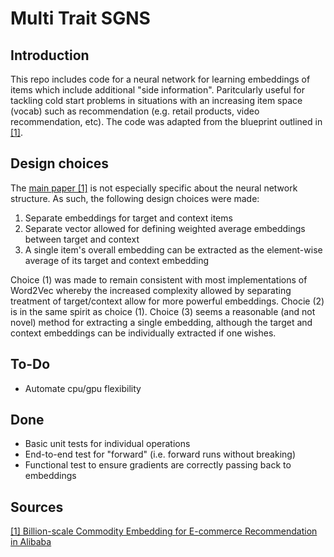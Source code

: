 # Multi Trait SGNS

## Introduction

This repo includes code for a neural network for learning embeddings of items which include additional "side information". Paritcularly useful for tackling cold start problems in situations with an increasing item space (vocab) such as recommendation (e.g. retail products, video recommendation, etc). The code was adapted from the blueprint outlined in [[1]](#source-1). 

## Design choices

The [main paper [1]](#source-1) is not especially specific about the neural network structure. As such, the following design choices were made:

1. Separate embeddings for target and context items
2. Separate vector allowed for defining weighted average embeddings between target and context
3. A single item's overall embedding can be extracted as the element-wise average of its target and context embedding

Choice (1) was made to remain consistent with most implementations of Word2Vec whereby the increased complexity allowed by separating treatment of target/context allow for more powerful embeddings. Chocie (2) is in the same spirit as choice (1). Choice (3) seems a reasonable (and not novel) method for extracting a single embedding, although the target and context embeddings can be individually extracted if one wishes.

## To-Do
* Automate cpu/gpu flexibility

## Done
* Basic unit tests for individual operations
* End-to-end test for "forward" (i.e. forward runs without breaking)
* Functional test to ensure gradients are correctly passing back to embeddings

## Sources

<a name="source-1">[[1] Billion-scale Commodity Embedding for E-commerce Recommendation in Alibaba](https://arxiv.org/abs/1803.02349)</a>

